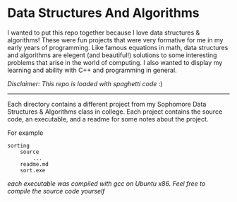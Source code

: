 # Data Structures And Algorithms

I wanted to put this repo together because I love data structures & algorithms! These were fun projects that were very formative for me in my early years of programming. Like famous equations in math, data structures and algorithms are elegent (and beautiful!) solutions to some interesting problems that arise in the world of computing. I also wanted to display my learning and ability with C++ and programming in general. 

*Disclaimer: This repo is loaded with spaghetti code* :)

---

Each directory contains a different project from my Sophomore Data Structures & Algorithms class in college. Each project contains the source code, an executable, and a readme for some notes about the project. 

For example

    sorting
        source
            ...
        readme.md
        sort.exe

*each executable was compiled with gcc on Ubuntu x86. Feel free to compile the source code yourself*
